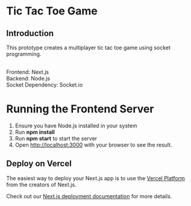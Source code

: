 # Tic Tac Toe Game 

## Introduction
This prototype creates a multiplayer tic tac toe game using socket programming.<br><br>

Frontend: Next.js<br>
Backend: Node.js<br>
Socket Dependency: Socket.io

# Running the Frontend Server
1. Ensure you have Node.js installed in your system
2. Run **npm install** 
3. Run **npm start** to start the server
4. Open [http://localhost:3000](http://localhost:3000) with your browser to see the result.


## Deploy on Vercel

The easiest way to deploy your Next.js app is to use the [Vercel Platform](https://vercel.com/new?utm_medium=default-template&filter=next.js&utm_source=create-next-app&utm_campaign=create-next-app-readme) from the creators of Next.js.

Check out our [Next.js deployment documentation](https://nextjs.org/docs/deployment) for more details.
